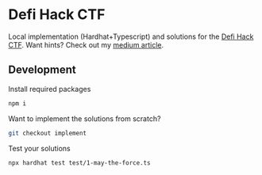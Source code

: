 # Defi Hack CTF

Local implementation (Hardhat+Typescript) and solutions for the [Defi Hack CTF](https://www.defihack.xyz/). Want hints? Check out my [medium article](https://0xtoshii.medium.com/defi-hack-ctf-hints-local-hardhat-implementation-7a227ebafa64).

## Development

Install required packages

```bash
npm i
```

Want to implement the solutions from scratch?

```bash
git checkout implement
```

Test your solutions

```bash
npx hardhat test test/1-may-the-force.ts
```
